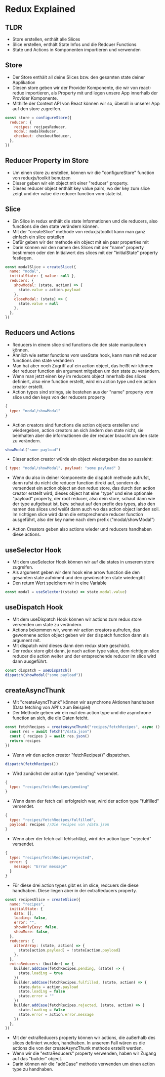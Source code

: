 # Redux Explained

## TLDR

- Store erstellen, enthält alle Slices
- Slice erstellen, enthält State Infos und die Redcuer Functions
- State und Actions in Komponenten importieren und verwenden

## Store

- Der Store enthält all deine Slices bzw. den gesamten state deiner Applikation
- Diesen store geben wir der Provider Komponente, die wir von react-redux importieren, als Property mit und legen unsere App innerhalb der Provider Komponente.
- Mithilfe der Context API von React können wir so, überall in unserer App auf den store zugreifen.

```js
const store = configureStore({
  reducer: {
    recipes: recipesReducer,
    modal: modalReducer,
    checkout: checkoutReducer,
  },
})
```

## Reducer Property im Store

- Um einen store zu erstellen, können wir die "configureStore" function von reduxjs/toolkit benutzen
- Dieser geben wir ein object mit einer "reducer" property.
- Dieses reducer object enthält key value pairs, wo der key zum slice zeigt und der value die reducer function vom state ist.

## Slice

- Ein Slice in redux enthält die state Informationen und die reducers, also functions die den state verändern können.
- Mit der "createSlice" methode von reduxjs/toolkit kann man ganz einfach ein slice erstellen
- Dafür geben wir der methode ein object mit ein paar properties mit
- Darin können wir den namen des Slices mit der "name" property bestimmen oder den Initialwert des slices mit der "initialState" property festlegen.

```js
const modalSlice = createSlice({
  name: "modal",
  initialState: { value: null },
  reducers: {
    showModal: (state, action) => {
      state.value = action.payload
    },
    closeModal: (state) => {
      state.value = null
    },
  },
})
```

## Reducers und Actions

- Reducers in einem slice sind functions die den state manipulieren können.
- Ähnlich wie setter functions vom useState hook, kann man mit reducer functions den state verändern
- Man hat aber noch Zugriff auf ein action object, das heißt wir können der reducer function ein argument mitgeben um den state zu verändern.
- Wenn man jetzt einen key im reducers object innerhalb des slices definiert, also eine function erstellt, wird ein action type und ein action creator erstellt.
- Action types sind strings, sie bestehen aus der "name" property vom slice und den keys von der reducers property

```js
{
  type: "modal/showModal"
}
```

- Action creators sind functions die action objects erstellen und wiedergeben, action creators an sich ändern den state nicht, sie beinhalten aber die informationen die der reducer braucht um den state zu verändern.

```js
showModal("some payload")
```

- Dieser action creator würde ein object wiedergeben das so aussieht:

```js
{ type: "modal/showModal", payload: "some payload" }
```

- Wenn du also in deiner Komponente die dispatch methode aufrufst, dann rufst du nicht die reducer function direkt auf, sondern du versendest ein action object an den redux store, das durch den action creator erstellt wird, dieses object hat eine "type" und eine optionale "payload" property, der root reducer, also dein store, schaut dann wie der type aufgebaut ist, bzw. schaut auf den prefix des types, also den namen des slices und weißt dann auch wo das action object landen soll. Im richtigen slice wird dann die entsprechende reducer function ausgeführt, also der key name nach dem prefix ("modal/showModal")

- Action Creators geben also actions wieder und reducers handhaben diese actions.

## useSelector Hook

- Mit dem useSelector Hook können wir auf die states in unserem store zugreifen.
- Als argument geben wir dem hook eine arrow function die den gesamten state aufnimmt und den gewünschten state wiedergibt
- Den return Wert speichern wir in eine Variable

```js
const modal = useSelector((state) => state.modal.value)
```

## useDispatch Hook

- Mit dem useDispatch Hook können wir actions zum redux store versenden um state zu verändern.
- Actions bekommen wir, wenn wir action creators aufrufen, das gewonnene action object geben wir der dispatch function dann als argument mit.
- Mit dispatch wird dieses dann dem redux store geschickt.
- Der redux store gibt dann, je nach action type value, dem richtigen slice reducer die action weiter und der entsprechende reducer im slice wird dann ausgeführt.

```js
const dispatch = useDispatch()
dispatch(showModal("some payload"))
```

## createAsyncThunk

- Mit "createAsyncThunk" können wir asynchrone Aktionen handhaben (Data fetching von API's zum Beispiel)
- Der Methode geben wir ein mal den action type und die asynchrone function an sich, die die Daten fetcht.

```js
const fetchRecipes = createAsyncThunk("recipes/fetchRecipes", async () => {
  const res = await fetch("/data.json")
  const { recipes } = await res.json()
  return recipes
})
```

- Wenn wir den action creator "fetchRecipes()" dispatchen.

```js
dispatch(fetchRecipes())
```

- Wird zunächst der action type "pending" versendet.

```js
{
  type: "recipes/fetchRecipes/pending"
}
```

- Wenn dann der fetch call erfolgreich war, wird der action type "fulfilled" versendet.

```js
{
  type: "recipes/fetchRecipes/fulfilled",
  payload: recipes //Die recipes von /data.json
}
```

- Wenn aber der fetch call fehlschlägt, wird der action type "rejected" versendet.

```js
{
  type: "recipes/fetchRecipes/rejected",
  error: {
    message: "Error message"
  }
}
```

- Für diese drei action types gibt es im slice, redcuers die diese handhaben. Diese liegen aber in der extraReducers property.

```js
const recipesSlice = createSlice({
  name: "recipes",
  initialState: {
    data: [],
    loading: false,
    error: "",
    showOnlyEasy: false,
    showMore: false,
  },
  reducers: {
    alterArray: (state, action) => {
      state[action.payload] = !state[action.payload]
    },
  },
  extraReducers: (builder) => {
    builder.addCase(fetchRecipes.pending, (state) => {
      state.loading = true
    })
    builder.addCase(fetchRecipes.fulfilled, (state, action) => {
      state.data = action.payload
      state.loading = false
      state.error = ""
    })
    builder.addCase(fetchRecipes.rejected, (state, action) => {
      state.loading = false
      state.error = action.error.message
    })
  },
})
```

- Mit der extraReducers property können wir actions, die außerhalb des slices definiert wurden, handhaben. In unserem Fall wären es die actions die von der createAsyncThunk methode erstellt werden.
- Wenn wir die "extraReducers" property verwenden, haben wir Zugang auf das "builder" object.
- Darin können wir die "addCase" methode verwenden um einen action type zu handhaben.
